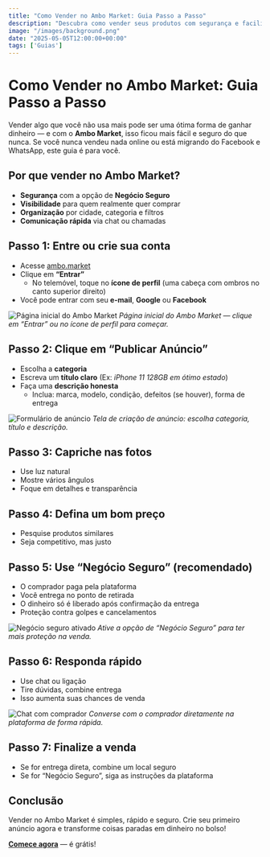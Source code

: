 ```yaml
---
title: "Como Vender no Ambo Market: Guia Passo a Passo"
description: "Descubra como vender seus produtos com segurança e facilidade no Ambo Market. Veja o passo a passo para criar um anúncio e fechar bons negócios."
image: "/images/background.png"
date: "2025-05-05T12:00:00+00:00"
tags: ['Guias']
---
```


# Como Vender no Ambo Market: Guia Passo a Passo

Vender algo que você não usa mais pode ser uma ótima forma de ganhar dinheiro — e com o **Ambo Market**, isso ficou mais fácil e seguro do que nunca. Se você nunca vendeu nada online ou está migrando do Facebook e WhatsApp, este guia é para você.

## Por que vender no Ambo Market?

- **Segurança** com a opção de **Negócio Seguro**
- **Visibilidade** para quem realmente quer comprar
- **Organização** por cidade, categoria e filtros
- **Comunicação rápida** via chat ou chamadas

## Passo 1: Entre ou crie sua conta

- Acesse [ambo.market](https://ambo.market)
- Clique em **“Entrar”**
  - No telemóvel, toque no **ícone de perfil** (uma cabeça com ombros no canto superior direito)
- Você pode entrar com seu **e-mail**, **Google** ou **Facebook**

![Página inicial do Ambo Market](images/blog/como-vender-no-ambo-market-guia-passo-a-passo/login.png)
*Página inicial do Ambo Market — clique em “Entrar” ou no ícone de perfil para começar.*

## Passo 2: Clique em “Publicar Anúncio”

- Escolha a **categoria**
- Escreva um **título claro** (Ex: *iPhone 11 128GB em ótimo estado*)
- Faça uma **descrição honesta**
  - Inclua: marca, modelo, condição, defeitos (se houver), forma de entrega

![Formulário de anúncio](images/blog/como-vender-no-ambo-market-guia-passo-a-passo/create.png)
*Tela de criação de anúncio: escolha categoria, título e descrição.*

## Passo 3: Capriche nas fotos

- Use luz natural
- Mostre vários ângulos
- Foque em detalhes e transparência

## Passo 4: Defina um bom preço

- Pesquise produtos similares
- Seja competitivo, mas justo

## Passo 5: Use “Negócio Seguro” (recomendado)

- O comprador paga pela plataforma
- Você entrega no ponto de retirada
- O dinheiro só é liberado após confirmação da entrega
- Proteção contra golpes e cancelamentos

![Negócio seguro ativado](images/blog/como-vender-no-ambo-market-guia-passo-a-passo/safe-deal.png)
*Ative a opção de “Negócio Seguro” para ter mais proteção na venda.*

## Passo 6: Responda rápido

- Use chat ou ligação
- Tire dúvidas, combine entrega
- Isso aumenta suas chances de venda

![Chat com comprador](images/blog/como-vender-no-ambo-market-guia-passo-a-passo/chat.png)
*Converse com o comprador diretamente na plataforma de forma rápida.*

## Passo 7: Finalize a venda

- Se for entrega direta, combine um local seguro
- Se for “Negócio Seguro”, siga as instruções da plataforma

## Conclusão

Vender no Ambo Market é simples, rápido e seguro. Crie seu primeiro anúncio agora e transforme coisas paradas em dinheiro no bolso!

[**Comece agora**](https://ambo.market) — é grátis!
